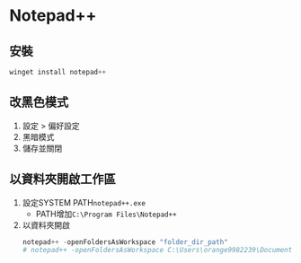 # Notepad++

## 安裝
```ps1
winget install notepad++
```

## 改黑色模式
1. 設定 > 偏好設定
2. 黑暗模式
3. 儲存並關閉

## 以資料夾開啟工作區
1. 設定SYSTEM PATH`notepad++.exe`
    * PATH增加`C:\Program Files\Notepad++`
2. 以資料夾開啟
    ```ps1
    notepad++ -openFoldersAsWorkspace "folder_dir_path"
    # notepad++ -openFoldersAsWorkspace C:\Users\orange9982239\Documents\github.com\Note\APP
    ```